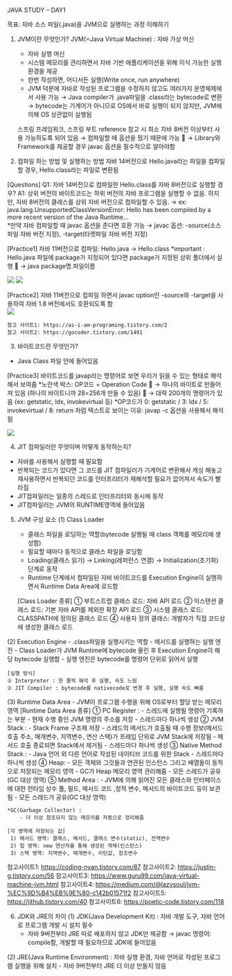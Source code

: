 JAVA STUDY – DAY1 

목표: 자바 소스 파일(.java)을 JVM으로 실행하는 과정 이해하기

1. JVM이란 무엇인가?
   JVM(=Java Virtual Machine) : 자바 가상 머신
	- 자바 실행 머신
	- 시스템 메모리를 관리하면서 자바 기반 애플리케이션을 위해 이식 가능한 실행 환경을 제공
	- 한번 작성하면, 어디서든 실행(Write once, run anywhere)
	- JVM 덕분에 자바로 작성된 프로그램을 수정하지 않고도 여러가지 운영체제에서 사용 가능
	→ Java compiler가 .java파일을 .class라는 bytecode로 변환
	→ bytecode는 기계어가 아니므로 OS에서 바로 실행이 되지 않지만, JVM에 의해 OS 상관없이 실행됨 
	

	스프링 프레임워크, 스프링 부트 reference 참고 시 최소 자바 8버전 이상부터 사용 가능하도록 되어 있음 
		→ 컴파일할 때 옵션을 줬기 때문에 가능
		→ Library와 Framework를 제공할 경우 javac 옵션을 필수적으로 알아야함


2.	컴파일 하는 방법 및 실행하는 방법
	자바 14버전으로 Hello.java라는 파일을 컴파일 할 경우, Hello.class라는 파일로 변환됨

   [Questions]
	Q1: 자바 14버전으로 컴파일한 Hello.class를 자바 8버전으로 실행할 경우? 
	A1: 상위 버전의 바이트코드는 하위 버전의 자바 프로그램을 실행할 수 없음. 
		하지만, 자바 8버전의 클래스를 상위 자바 버전으로 컴파일할 수 있음. 
			→ ex: java.lang.UnsupportedClassVersionError: Hello has been compiled by a more recent version of the Java Runtime…  
		*만약 자바 컴파일할 때 javac 옵션을 준다면 호환 가능
		→ javac 옵션: -source(소스파일 자바 버전 지정), -target(타켓파일 자바 버전 지정)  

   [Practice1] 자바 11버전으로 컴파일: Hello.java → Hello.class
   *important : Hello.java 파일에 package가 지정되어 있다면 package가 지정된 상위 폴더에서 실행
  → java package명.파일이름

<img src="https://user-images.githubusercontent.com/67870203/129137326-b587bddf-c5cf-4f36-9866-7dcfa985efc4.png"/>
<img src="https://user-images.githubusercontent.com/67870203/129140613-d33b05fd-bb49-4615-af65-a88b93d32d62.png"/>
	
   [Practice2] 자바 11버전으로 컴파일 하면서 javac option인 -source와 -target을 사용하여 자바 1.8 버전에서도 호환되도록 함	
<img src="https://user-images.githubusercontent.com/67870203/129140688-01586a09-093a-426e-94bd-3ae0d02f6e3a.png">   
   
   
	참고 사이트1: https://as-i-am-programing.tistory.com/2 
	참고 사이트2: https://gocoder.tistory.com/1491


3.	바이트코드란 무엇인가?
   - Java Class 파일 안에 들어있음

   [Practice3] 바이트코드를 javap라는 명령어로 보면 우리가 읽을 수 있는 형태로 해석해서 보여줌
   *노란색 박스: OP코드 = Operation Code 
 → 하나의 바이트로 만들어져 있음 (하나의 바이트니까 28=256개 만들 수 있음)
 → 대략 200개의 명령어가 있음 (ex: getstatic, ldx, invokevirtual 등)
   *OP코드가 0: getstatic / 3: ldx / 5: invokevirtual / 8: return 처럼 텍스트로 보이는 이유: javap -c 옵션을 사용해서 해석됨 

<img src="https://user-images.githubusercontent.com/67870203/129140721-f2b8a0ba-d2f9-402f-95e5-22c1e27ad5ae.png" />



4.	JIT 컴파일러란 무엇이며 어떻게 동작하는지?
  - 자바를 사용해서 실행할 때 필요함
  - 반복되는 코드가 있다면 그 코드를 JIT 컴파일러가 기계어로 변환해서 캐싱 해놓고 재사용하면서 반복되던 코드를 인터프리터가 재해석할 필요가 없어져서 속도가 빨라짐
  - JIT컴파일러는 일종의 스레드로 인터프리터와 동시에 동작
  - JIT컴파일러는 JVM의 RUNTIME영역에 들어있음

5.	JVM 구성 요소
  (1) Class Loader
	- 클래스 파일을 로딩하는 역할(bytecode 실행될 때 class 객체를 메모리에 생성함)
	- 필요할 때마다 동적으로 클래스 파일을 로딩함
	- Loading(클래스 읽기) → Linking(레퍼런스 연결) → Initialization(초기화) 단계로 동작
	- Runtime 단계에서 컴파일된 자바 바이트코드를 Execution Engine이 실행하면서 Runtime Data Area에 로드함
			
	[Class Loader 종류]
	①	부트스트랩 클래스 로드: 자바 API 로드
	②	익스텐션 클래스 로드: 기본 자바 API를 제외한 확장 API 로드
	③	시스템 클래스 로드: CLASSPATH에 정의된 클래스 로드
	④	사용자 정의 클래스: 개발자가 직접 코드상에 생성한 클래스 로드

  (2) Execution Engine
	- .class파일을 실행시키는 역할
	- 메서드를 실행하는 실행 엔진
	- Class Loader가 JVM Runtime에 bytecode 올린 후 Execution Engine이 해당 bytecode 실행함
	- 실행 엔진은 bytecode를 명령어 단위로 읽어서 실행
	
	[실행 방식]
	① Interpreter : 한 줄씩 해석 후 실행, 속도 느림
	② JIT Compiler : bytecode를 nativecode로 변경 후 실행, 실행 속도 빠름

  (3) Runtime Data Area
	- JVM이 프로그램 수행을 위해 OS로부터 할당 받는 메모리 영역 
		[Runtime Data Area 종류]
	①	PC Register : 
		- 스레드에 실행될 명령어 기록하는 부분
		- 현재 수행 중인 JVM 명령의 주소를 저장
		- 스레드마다 하나씩 생성 
	②	JVM Stack :
		- Stack Frame 구조체 저장
		- 스레드의 메서드가 호출될 때 수행 정보(메서드 호출 주소, 매개변수, 지역변수, 연산 스택)가 프레임 단위로 JVM Stack에 저장됨
		- 메서드 호출 종료되면 Stack에서 제거됨
		- 스레드마다 하나씩 생성 
	③	Native Method Stack :
		- Java 언어 외 다른 언어로 작성된 네이티브 코드를 위한 Stack
		- 스레드마다 하나씩 생성
	④	Heap: 
		- 모든 객체와 그것들과 연관된 인스턴스 그리고 배열들이 동적으로 저장되는 메모리 영역
		- GC가 Heap 메모리 영역 관리해줌
		- 모든 스레드가 공유(GC 대상 영역) 
	⑤	Method Area : 
		- JVM에 의해 읽어진 모든 클래스와 인터페이스에 대한 런타임 상수 풀, 필드, 메서드 코드 ,정적 변수, 메서드의 바이트코드 등이 보관됨 
		- 모든 스레드가 공유(GC 대상 영역)
			
	*GC(Garbage Collector) : 
		- 더 이상 참조되지 않는 메모리를 자동으로 정리해줌
	
	[각 영역에 저장되는 값]
	 1)	메서드 영역: 클래스, 메서드, 클래스 변수(static), 전역변수
	 2)	힙 영역: new 연산자를 통해 생성된 객체(인스턴스)
	 3)	스택 영역: 지역변수, 매개변수, 리턴값, 참조변수
	
참고사이트1: https://coding-nyan.tistory.com/87
참고사이트2: https://justin-g.tistory.com/56
참고사이트3: https://www.guru99.com/java-virtual-machine-jvm.html 
참고사이트4: https://medium.com/@lazysoul/jvm-%EC%9D%B4%EB%9E%80-c142b01571f2 
참고사이트5: https://jithub.tistory.com/40 
참고사이트6: https://poetic-code.tistory.com/118 


6.	JDK와 JRE의 차이
  (1) JDK(Java Development Kit) : 자바 개발 도구, 자바 언어로 프로그램 개발 시 설치 필수
   	- 자바 9버전부터 JRE 따로 배포하지 않고 JDK만 제공함
	→ javac 명령어: compile함, 개발할 때 필요하므로 JDK에 들어있음

  (2) JRE(Java Runtime Environment) : 자바 실행 환경, 자바 언어로 작성된 프로그램 실행을 위해 설치
	- 자바 9버전부터 JRE 더 이상 만들지 않음
